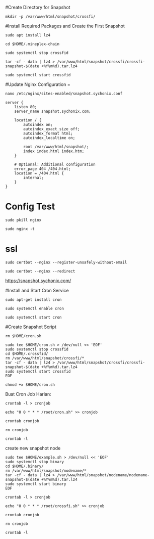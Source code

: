 #Create Directory for Snapshot
```
mkdir -p /var/www/html/snapshot/crossfi/
```

#Install Required Packages and Create the First Snapshot
```
sudo apt install lz4
```
```
cd $HOME/.mineplex-chain
```
```
sudo systemctl stop crossfid
```
```
tar -cf - data | lz4 > /var/www/html/snapshot/crossfi/crossfi-snapshot-$(date +%Y%m%d).tar.lz4
```
```
sudo systemctl start crossfid
```

#Update Nginx Configuration =
```
nano /etc/nginx/sites-enabled/snapshot.sychonix.conf
```
```
server {
    listen 80;
    server_name snapshot.sychonix.com;

    location / {
        autoindex on;
        autoindex_exact_size off;
        autoindex_format html;
        autoindex_localtime on;

        root /var/www/html/snapshot/;
        index index.html index.htm;
    }

    # Optional: Additional configuration
    error_page 404 /404.html;
    location = /404.html {
        internal;
    }
}
```

# Config Test
```
sudo pkill nginx
```
```
sudo nginx -t 
```

# ssl
```
sudo certbot --nginx --register-unsafely-without-email
```
```
sudo certbot --nginx --redirect
```

https://snapshot.sychonix.com/

#Install and Start Cron Service
```
sudo apt-get install cron
```
```
sudo systemctl enable cron
```
```
sudo systemctl start cron
```

#Create Snapshot Script
```
rm $HOME/cron.sh
```
```
sudo tee $HOME/cron.sh > /dev/null << 'EOF'
sudo systemctl stop crossfid
cd $HOME/.crossfid/
rm /var/www/html/snapshot/crossfi/*
tar -cf - data | lz4 > /var/www/html/snapshot/crossfi/crossfi-snapshot-$(date +%Y%m%d).tar.lz4
sudo systemctl start crossfid
EOF
```
```
chmod +x $HOME/cron.sh
```
Buat Cron Job Harian:
```
crontab -l > cronjob
```
```
echo "0 0 * * * /root/cron.sh" >> cronjob
```
```
crontab cronjob
```
```
rm cronjob
```
```
crontab -l
```

create new snapshot node
```
sudo tee $HOME/example.sh > /dev/null << 'EOF'
sudo systemctl stop binary
cd $HOME/.binary/
rm /var/www/html/snapshot/nodename/*
tar -cf - data | lz4 > /var/www/html/snapshot/nodename/nodename-snapshot-$(date +%Y%m%d).tar.lz4
sudo systemctl start binary
EOF
```
```
crontab -l > cronjob
```
```
echo "0 0 * * * /root/crossfi.sh" >> cronjob
```
```
crontab cronjob
```
```
rm cronjob
```
```
crontab -l
```
